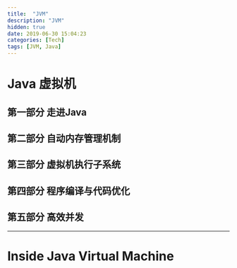 ```yaml
---
title:  "JVM"
description: "JVM"
hidden: true
date: 2019-06-30 15:04:23
categories: [Tech]
tags: [JVM, Java]
---
```


# Java  虚拟机

## 第一部分 走进Java

## 第二部分 自动内存管理机制

## 第三部分 虚拟机执行子系统

## 第四部分 程序编译与代码优化

## 第五部分 高效并发


----

# Inside Java Virtual Machine 

